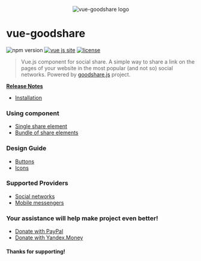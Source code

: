 <p align="center">
  <img src="https://user-images.githubusercontent.com/11155743/32192540-861b182a-bdc5-11e7-9867-3beca0163512.png" alt="vue-goodshare logo">
</p>

# vue-goodshare

![npm version](https://badge.fury.io/js/vue-goodshare.svg) [![vue js site](https://img.shields.io/badge/Vue.js-2.4.x_or_newer-blue.svg?style=flat)](https://vuejs.org) [![license](https://img.shields.io/badge/license-MIT-red.svg?style=flat)](https://github.com/koddr/vue-goodshare/blob/master/LICENSE)

> Vue.js component for social share. A simple way to share a link on the pages of your website in the most popular (and not so) social networks. Powered by [goodshare.js](https://github.com/koddr/goodshare.js) project.

**[Release Notes](https://github.com/koddr/vue-goodshare/releases)**

- [Installation](installation.md)

### Using component

- [Single share element](using-component-single.md)
- [Bundle of share elements](using-component-bundle.md)

### Design Guide

- [Buttons](design-buttons.md)
- [Icons](design-icons.md)

### Supported Providers

- [Social networks](supported-social-networks.md)
- [Mobile messengers](supported-social-messengers.md)

### Your assistance will help make project even better!
 
- [Donate with PayPal](https://www.paypal.me/koddr/9.99usd)
- [Donate with Yandex.Money](https://money.yandex.ru/to/41001601525977/599)
 
#### Thanks for supporting!
